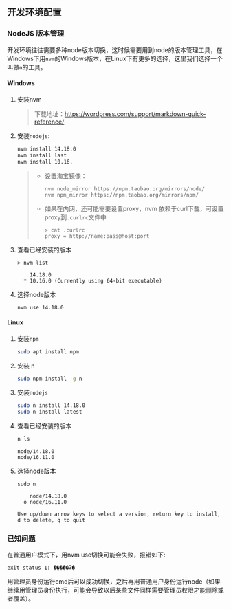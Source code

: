 ## 开发环境配置

### NodeJS 版本管理

开发环境往往需要多种node版本切换，这时候需要用到node的版本管理工具，在Windows下用`nvm`的Windows版本，在Linux下有更多的选择，这里我们选择一个叫做`n`的工具。

#### Windows

1. 安装nvm

   > 下载地址：https://wordpress.com/support/markdown-quick-reference/

2. 安装`nodejs`:

   ```cmd
   nvm install 14.18.0
   nvm install last
   nvm install 10.16.
   ```

   > - 设置淘宝镜像：
   >
   >   ```
   >   nvm node_mirror https://npm.taobao.org/mirrors/node/
   >   nvm npm_mirror https://npm.taobao.org/mirrors/npm/ 
   >   ```
   >
   > - 如果在内网，还可能需要设置proxy，nvm 依赖于curl下载，可设置proxy到`.curlrc`文件中
   >
   >   ```
   >   > cat .curlrc
   >   proxy = http://name:pass@host:port
   >   ```
   >
   >   

3. 查看已经安装的版本

   ```
   > nvm list
   ```

   ```
       14.18.0
     * 10.16.0 (Currently using 64-bit executable)
   ```

4. 选择node版本

   ```
   nvm use 14.18.0
   ```




#### Linux

1. 安装`npm`

   ```bash
   sudo apt install npm
   ```

   

2. 安装 n

   ```bash
   sudo npm install -g n
   ```

   

3. 安装`nodejs`

   ```bash
   sudo n install 14.18.0
   sudo n install latest
   ```

   

4. 查看已经安装的版本

   ```bash
   n ls
   ```

   ```
   node/14.18.0
   node/16.11.0
   ```

5. 选择node版本

   ```
   sudo n
   ```

   ```
       node/14.18.0
     ο node/16.11.0
   
   Use up/down arrow keys to select a version, return key to install, d to delete, q to quit
   
   ```
   

### 已知问题

在普通用户模式下，用nvm use切换可能会失败，报错如下:

```
exit status 1: �ܾ����ʡ�
```

用管理员身份运行cmd后可以成功切换，之后再用普通用户身份运行node（如果继续用管理员身份执行，可能会导致以后某些文件同样需要管理员权限才能删除或者覆盖）。

